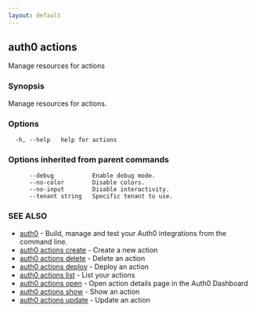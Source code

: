 ```yaml
---
layout: default
---
```

## auth0 actions

Manage resources for actions

### Synopsis

Manage resources for actions.

### Options

```
  -h, --help   help for actions
```

### Options inherited from parent commands

```
      --debug           Enable debug mode.
      --no-color        Disable colors.
      --no-input        Disable interactivity.
      --tenant string   Specific tenant to use.
```

### SEE ALSO

* [auth0](/auth0-cli/)	 - Build, manage and test your Auth0 integrations from the command line.
* [auth0 actions create](auth0_actions_create.md)	 - Create a new action
* [auth0 actions delete](auth0_actions_delete.md)	 - Delete an action
* [auth0 actions deploy](auth0_actions_deploy.md)	 - Deploy an action
* [auth0 actions list](auth0_actions_list.md)	 - List your actions
* [auth0 actions open](auth0_actions_open.md)	 - Open action details page in the Auth0 Dashboard
* [auth0 actions show](auth0_actions_show.md)	 - Show an action
* [auth0 actions update](auth0_actions_update.md)	 - Update an action


